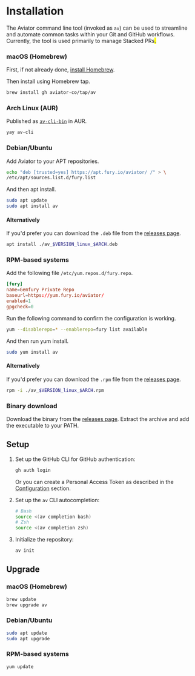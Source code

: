 # Installation

The Aviator command line tool (invoked as `av`) can be used to streamline and automate common tasks within your Git and GitHub workflows. Currently, the tool is used primarily to manage Stacked PRs<mark style="color:blue;">.</mark>

### macOS (Homebrew)

First, if not already done, [install Homebrew](https://brew.sh).



Then install using Homebrew tap.

```sh
brew install gh aviator-co/tap/av
```

### Arch Linux (AUR)

Published as [`av-cli-bin`](https://aur.archlinux.org/packages/av-cli-bin) in AUR.

```sh
yay av-cli
```

### Debian/Ubuntu

Add Aviator to your APT repositories.

```sh
echo "deb [trusted=yes] https://apt.fury.io/aviator/ /" > \
/etc/apt/sources.list.d/fury.list
```

And then apt install.

```sh
sudo apt update
sudo apt install av
```

#### Alternatively

If you'd prefer you can download the `.deb` file from the [releases page](https://github.com/aviator-co/av/releases).

```sh
apt install ./av_$VERSION_linux_$ARCH.deb
```

### RPM-based systems

Add the following file `/etc/yum.repos.d/fury.repo`.

```conf
[fury]
name=Gemfury Private Repo
baseurl=https://yum.fury.io/aviator/
enabled=1
gpgcheck=0
```

Run the following command to confirm the configuration is working.

```sh
yum --disablerepo=* --enablerepo=fury list available
```

And then run yum install.

```sh
sudo yum install av
```

#### Alternatively

If you'd prefer you can download the `.rpm` file from the [releases page](https://github.com/aviator-co/av/releases).

```sh
rpm -i ./av_$VERSION_linux_$ARCH.rpm
```

### Binary download

Download the binary from the [releases page](https://github.com/aviator-co/av/releases). Extract the archive and add the executable to your PATH.

## Setup

1.  Set up the GitHub CLI for GitHub authentication:

    ```sh
    gh auth login
    ```

    Or you can create a Personal Access Token as described in the [Configuration](https://docs.aviator.co/aviator-cli/configuration#github-personal-access-token) section.
2.  Set up the `av` CLI autocompletion:

    ```sh
    # Bash
    source <(av completion bash)
    # Zsh
    source <(av completion zsh)
    ```
3.  Initialize the repository:

    ```sh
    av init
    ```

## Upgrade

### macOS (Homebrew)

```sh
brew update
brew upgrade av
```

### Debian/Ubuntu

```sh
sudo apt update
sudo apt upgrade
```

### RPM-based systems

```sh
yum update
```
